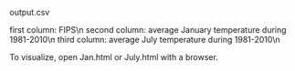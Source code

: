 output.csv

first	column: FIPS\n
second	column: average January temperature during 1981-2010\n
third	column: average July temperature during 1981-2010\n

To visualize, open Jan.html or July.html with a browser.